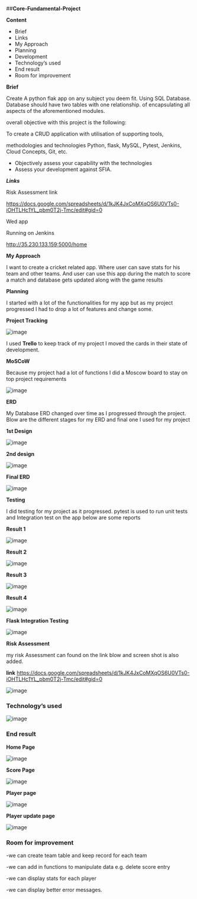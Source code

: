 ##**Core-Fundamental-Project**

**Content**
- Brief
- Links
- My Approach
- Planning
- Development
- Technology’s used 
- End result
- Room for improvement 

**Brief**

Create A python flak app on any subject you deem fit. Using SQL Database.
Database should have two tables with one relationship. 
of encapsulating all aspects of the aforementioned modules. 

overall objective with this project is the following:

To create a CRUD application with utilisation of supporting tools,

methodologies and technologies Python, flask, MySQL, Pytest, Jenkins, Cloud Concepts, Git, etc.

- Objectively assess your capability with the technologies 
- Assess your development against SFIA.

**_Links_**

Risk Assessment link 

https://docs.google.com/spreadsheets/d/1kJK4JxCoMXqOS6U0VTs0-iOHTLHc1YL_pbm0T2j-Tmc/edit#gid=0

Wed app 

Running on Jenkins

http://35.230.133.159:5000/home

**My Approach**

I want to create a cricket related app. Where user can save stats for his team and other teams. And user can use this app during the match to score a match and database gets updated along with the game results 

**Planning** 

I started with a lot of the functionalities for my app but as my project progressed I had to drop a lot of features and change some. 

**Project Tracking**
 
![image](https://user-images.githubusercontent.com/65769901/85251550-7c5c5d00-b451-11ea-8e56-cbc669c8e917.png)

I used **Trello** to keep track of my project I moved the cards in their state of development.

**MoSCoW**

Because my project had a lot of functions I did a Moscow board to stay on top project requirements 
 
![image](https://user-images.githubusercontent.com/65769901/85251697-e7a62f00-b451-11ea-9f18-c6e3fa22015b.png)

**ERD**

My Database ERD changed over time as I progressed through the project. 
Blow are the different stages for my ERD and final one I used for my project 

**1st Design**
 
![image](https://user-images.githubusercontent.com/65769901/85251796-21773580-b452-11ea-936e-af0f2c42a445.png)

**2nd design**
 
![image](https://user-images.githubusercontent.com/65769901/85251805-2c31ca80-b452-11ea-9683-f635039e503a.png)

**Final ERD**
 
![image](https://user-images.githubusercontent.com/65769901/85251821-38b62300-b452-11ea-9bcb-ed3338f7ee9b.png)

**Testing**

I did testing for my project as it progressed. pytest is used to run unit tests and Integration test on the app below are some reports 

**Result 1** 
 
![image](https://user-images.githubusercontent.com/65769901/85251833-410e5e00-b452-11ea-8d91-087acb60ab25.png)

**Result 2**
 
![image](https://user-images.githubusercontent.com/65769901/85251844-4a97c600-b452-11ea-96f5-43a184b5ca33.png)

**Result 3** 
 
![image](https://user-images.githubusercontent.com/65769901/85251860-56838800-b452-11ea-8794-6c30bb56a977.png)

**Result 4** 
 
![image](https://user-images.githubusercontent.com/65769901/85251867-5edbc300-b452-11ea-90b9-7f9a0d5db9c3.png)

**Flask Integration Testing**
 
![image](https://user-images.githubusercontent.com/65769901/85251884-6c914880-b452-11ea-88c0-3c65dee10039.png)

**Risk Assessment**

my risk Assessment can found on the link blow and screen shot is also added. 

 **link** https://docs.google.com/spreadsheets/d/1kJK4JxCoMXqOS6U0VTs0-iOHTLHc1YL_pbm0T2j-Tmc/edit#gid=0

 
![image](https://user-images.githubusercontent.com/65769901/85251933-8d599e00-b452-11ea-9be5-88bd7afe1aec.png)

### **Technology’s used** 
 




![image](https://user-images.githubusercontent.com/65769901/85251962-9d717d80-b452-11ea-9261-70261df5a142.png)





### **End result**

**Home Page**
 
![image](https://user-images.githubusercontent.com/65769901/85252004-bbd77900-b452-11ea-925a-84c6ea1194e4.png)


**Score Page**
 
![image](https://user-images.githubusercontent.com/65769901/85252027-c4c84a80-b452-11ea-9c94-8e4cece54d6a.png)


**Player page**
 
![image](https://user-images.githubusercontent.com/65769901/85252053-cdb91c00-b452-11ea-9b7d-16e1ca778821.png)

**Player update page** 
 
![image](https://user-images.githubusercontent.com/65769901/85252088-ddd0fb80-b452-11ea-86a5-565d200ea554.png)

### **Room for improvement** 

-we can create team table and keep record for each team

-we can add in functions to manipulate data e.g. delete score entry 

-we can display stats for each player

-we can display better error messages. 
